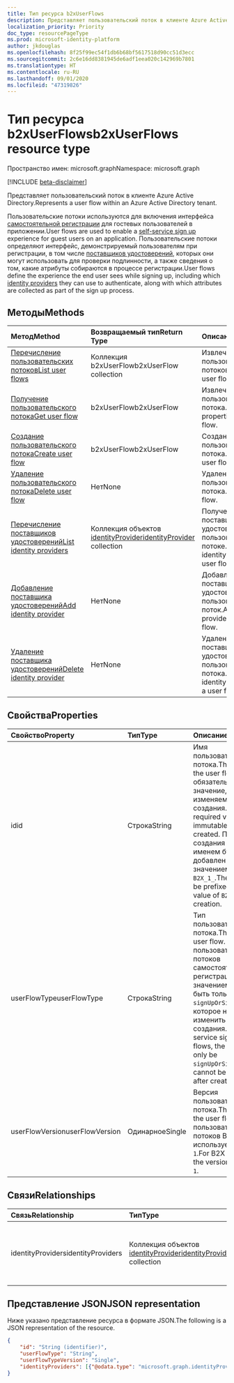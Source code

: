 ```yaml
---
title: Тип ресурса b2xUserFlows
description: Представляет пользовательский поток в клиенте Azure Active Directory.
localization_priority: Priority
doc_type: resourcePageType
ms.prod: microsoft-identity-platform
author: jkdouglas
ms.openlocfilehash: 8f25f99ec54f1db6b68bf5617518d90cc51d3ecc
ms.sourcegitcommit: 2c6e16dd8381945de6adf1eea020c142969b7801
ms.translationtype: HT
ms.contentlocale: ru-RU
ms.lasthandoff: 09/01/2020
ms.locfileid: "47319826"
---
```

# <a name="b2xuserflows-resource-type"></a><span data-ttu-id="a8e63-103">Тип ресурса b2xUserFlows</span><span class="sxs-lookup"><span data-stu-id="a8e63-103">b2xUserFlows resource type</span></span>

<span data-ttu-id="a8e63-104">Пространство имен: microsoft.graph</span><span class="sxs-lookup"><span data-stu-id="a8e63-104">Namespace: microsoft.graph</span></span>

[!INCLUDE [beta-disclaimer](../../includes/beta-disclaimer.md)]

<span data-ttu-id="a8e63-105">Представляет пользовательский поток в клиенте Azure Active Directory.</span><span class="sxs-lookup"><span data-stu-id="a8e63-105">Represents a user flow within an Azure Active Directory tenant.</span></span>

<span data-ttu-id="a8e63-106">Пользовательские потоки используются для включения интерфейса [самостоятельной регистрации](https://docs.microsoft.com/azure/active-directory/external-identities/self-service-sign-up-overview) для гостевых пользователей в приложении.</span><span class="sxs-lookup"><span data-stu-id="a8e63-106">User flows are used to enable a [self-service sign up](https://docs.microsoft.com/azure/active-directory/external-identities/self-service-sign-up-overview) experience for guest users on an application.</span></span> <span data-ttu-id="a8e63-107">Пользовательские потоки определяют интерфейс, демонстрируемый пользователям при регистрации, в том числе [поставщиков удостоверений](https://docs.microsoft.com/azure/active-directory/external-identities/identity-providers), которых они могут использовать для проверки подлинности, а также сведения о том, какие атрибуты собираются в процессе регистрации.</span><span class="sxs-lookup"><span data-stu-id="a8e63-107">User flows define the experience the end user sees while signing up, including which [identity providers](https://docs.microsoft.com/azure/active-directory/external-identities/identity-providers) they can use to authenticate, along with which attributes are collected as part of the sign up process.</span></span>

## <a name="methods"></a><span data-ttu-id="a8e63-108">Методы</span><span class="sxs-lookup"><span data-stu-id="a8e63-108">Methods</span></span>

| <span data-ttu-id="a8e63-109">Метод</span><span class="sxs-lookup"><span data-stu-id="a8e63-109">Method</span></span>       | <span data-ttu-id="a8e63-110">Возвращаемый тип</span><span class="sxs-lookup"><span data-stu-id="a8e63-110">Return Type</span></span>  |<span data-ttu-id="a8e63-111">Описание</span><span class="sxs-lookup"><span data-stu-id="a8e63-111">Description</span></span>|
|:---------------|:--------|:----------|
|[<span data-ttu-id="a8e63-112">Перечисление пользовательских потоков</span><span class="sxs-lookup"><span data-stu-id="a8e63-112">List user flows</span></span>](../api/b2xuserflows-list.md)|<span data-ttu-id="a8e63-113">Коллекция b2xUserFlow</span><span class="sxs-lookup"><span data-stu-id="a8e63-113">b2xUserFlow collection</span></span>|<span data-ttu-id="a8e63-114">Извлечение всех пользовательских потоков.</span><span class="sxs-lookup"><span data-stu-id="a8e63-114">Retrieve all user flows.</span></span>|
|[<span data-ttu-id="a8e63-115">Получение пользовательского потока</span><span class="sxs-lookup"><span data-stu-id="a8e63-115">Get user flow</span></span>](../api/b2xuserflows-get.md)|<span data-ttu-id="a8e63-116">b2xUserFlow</span><span class="sxs-lookup"><span data-stu-id="a8e63-116">b2xUserFlow</span></span>|<span data-ttu-id="a8e63-117">Извлечение свойств пользовательского потока.</span><span class="sxs-lookup"><span data-stu-id="a8e63-117">Retrieve properties of a user flow.</span></span>|
|[<span data-ttu-id="a8e63-118">Создание пользовательского потока</span><span class="sxs-lookup"><span data-stu-id="a8e63-118">Create user flow</span></span>](../api/b2xuserflow-post-b2xuserflows.md)|<span data-ttu-id="a8e63-119">b2xUserFlow</span><span class="sxs-lookup"><span data-stu-id="a8e63-119">b2xUserFlow</span></span>|<span data-ttu-id="a8e63-120">Создание пользовательского потока.</span><span class="sxs-lookup"><span data-stu-id="a8e63-120">Create a new user flow.</span></span>|
|[<span data-ttu-id="a8e63-121">Удаление пользовательского потока</span><span class="sxs-lookup"><span data-stu-id="a8e63-121">Delete user flow</span></span>](../api/b2xuserflows-delete.md)|<span data-ttu-id="a8e63-122">Нет</span><span class="sxs-lookup"><span data-stu-id="a8e63-122">None</span></span>|<span data-ttu-id="a8e63-123">Удаление пользовательского потока.</span><span class="sxs-lookup"><span data-stu-id="a8e63-123">Delete a user flow.</span></span>|
|[<span data-ttu-id="a8e63-124">Перечисление поставщиков удостоверений</span><span class="sxs-lookup"><span data-stu-id="a8e63-124">List identity providers</span></span>](../api/b2xuserflows-list-identityproviders.md)|<span data-ttu-id="a8e63-125">Коллекция объектов [identityProvider](../resources/identityProvider.md)</span><span class="sxs-lookup"><span data-stu-id="a8e63-125">[identityProvider](../resources/identityProvider.md) collection</span></span>|<span data-ttu-id="a8e63-126">Получение всех поставщиков удостоверений в пользовательском потоке.</span><span class="sxs-lookup"><span data-stu-id="a8e63-126">Retrieve all identity providers in a user flow.</span></span>|
|[<span data-ttu-id="a8e63-127">Добавление поставщика удостоверений</span><span class="sxs-lookup"><span data-stu-id="a8e63-127">Add identity provider</span></span>](../api/b2xuserflows-update-identityprovider.md)|<span data-ttu-id="a8e63-128">Нет</span><span class="sxs-lookup"><span data-stu-id="a8e63-128">None</span></span>|<span data-ttu-id="a8e63-129">Добавление поставщика удостоверений в пользовательский поток.</span><span class="sxs-lookup"><span data-stu-id="a8e63-129">Add an identity provider to a user flow.</span></span>|
|[<span data-ttu-id="a8e63-130">Удаление поставщика удостоверений</span><span class="sxs-lookup"><span data-stu-id="a8e63-130">Delete identity provider</span></span>](../api/b2xuserflows-delete-identityprovider.md)|<span data-ttu-id="a8e63-131">Нет</span><span class="sxs-lookup"><span data-stu-id="a8e63-131">None</span></span>|<span data-ttu-id="a8e63-132">Удаление поставщика удостоверений из пользовательского потока.</span><span class="sxs-lookup"><span data-stu-id="a8e63-132">Delete an identity provider from a user flow.</span></span>|

## <a name="properties"></a><span data-ttu-id="a8e63-133">Свойства</span><span class="sxs-lookup"><span data-stu-id="a8e63-133">Properties</span></span>

|<span data-ttu-id="a8e63-134">Свойство</span><span class="sxs-lookup"><span data-stu-id="a8e63-134">Property</span></span>|<span data-ttu-id="a8e63-135">Тип</span><span class="sxs-lookup"><span data-stu-id="a8e63-135">Type</span></span>|<span data-ttu-id="a8e63-136">Описание</span><span class="sxs-lookup"><span data-stu-id="a8e63-136">Description</span></span>|
|:---------------|:--------|:----------|
|<span data-ttu-id="a8e63-137">id</span><span class="sxs-lookup"><span data-stu-id="a8e63-137">id</span></span>|<span data-ttu-id="a8e63-138">Строка</span><span class="sxs-lookup"><span data-stu-id="a8e63-138">String</span></span>|<span data-ttu-id="a8e63-139">Имя пользовательского потока.</span><span class="sxs-lookup"><span data-stu-id="a8e63-139">The name of the user flow.</span></span> <span data-ttu-id="a8e63-140">Это обязательное значение, не изменяемое после создания.</span><span class="sxs-lookup"><span data-stu-id="a8e63-140">This is a required value and is immutable after it's created.</span></span> <span data-ttu-id="a8e63-141">После создания перед именем будет добавлен префикс со значением `B2X_1_`.</span><span class="sxs-lookup"><span data-stu-id="a8e63-141">The name will be prefixed with the value of `B2X_1_` after creation.</span></span>|
|<span data-ttu-id="a8e63-142">userFlowType</span><span class="sxs-lookup"><span data-stu-id="a8e63-142">userFlowType</span></span>|<span data-ttu-id="a8e63-143">Строка</span><span class="sxs-lookup"><span data-stu-id="a8e63-143">String</span></span>|<span data-ttu-id="a8e63-144">Тип пользовательского потока.</span><span class="sxs-lookup"><span data-stu-id="a8e63-144">The type of user flow.</span></span> <span data-ttu-id="a8e63-145">Для пользовательских потоков самостоятельной регистрации значением может быть только `signUpOrSignIn`, которое нельзя изменить после создания.</span><span class="sxs-lookup"><span data-stu-id="a8e63-145">For self-service sign up user flows, the value can only be `signUpOrSignIn` and cannot be modified after creation.</span></span>|
|<span data-ttu-id="a8e63-146">userFlowVersion</span><span class="sxs-lookup"><span data-stu-id="a8e63-146">userFlowVersion</span></span>|<span data-ttu-id="a8e63-147">Одинарное</span><span class="sxs-lookup"><span data-stu-id="a8e63-147">Single</span></span>|<span data-ttu-id="a8e63-148">Версия пользовательского потока.</span><span class="sxs-lookup"><span data-stu-id="a8e63-148">The version of the user flow.</span></span> <span data-ttu-id="a8e63-149">Для пользовательских потоков B2X всегда используется версия `1`.</span><span class="sxs-lookup"><span data-stu-id="a8e63-149">For B2X user flows, the version is always `1`.</span></span>|

## <a name="relationships"></a><span data-ttu-id="a8e63-150">Связи</span><span class="sxs-lookup"><span data-stu-id="a8e63-150">Relationships</span></span>

| <span data-ttu-id="a8e63-151">Связь</span><span class="sxs-lookup"><span data-stu-id="a8e63-151">Relationship</span></span>       | <span data-ttu-id="a8e63-152">Тип</span><span class="sxs-lookup"><span data-stu-id="a8e63-152">Type</span></span>  |<span data-ttu-id="a8e63-153">Описание</span><span class="sxs-lookup"><span data-stu-id="a8e63-153">Description</span></span>|
|:---------------|:--------|:----------|
|<span data-ttu-id="a8e63-154">identityProviders</span><span class="sxs-lookup"><span data-stu-id="a8e63-154">identityProviders</span></span>|<span data-ttu-id="a8e63-155">Коллекция объектов [identityProvider](../resources/identityprovider.md)</span><span class="sxs-lookup"><span data-stu-id="a8e63-155">[identityProvider](../resources/identityprovider.md) collection</span></span>|<span data-ttu-id="a8e63-156">Поставщики удостоверений, включенные в пользовательский поток.</span><span class="sxs-lookup"><span data-stu-id="a8e63-156">The identity providers included in the user flow.</span></span>|

## <a name="json-representation"></a><span data-ttu-id="a8e63-157">Представление JSON</span><span class="sxs-lookup"><span data-stu-id="a8e63-157">JSON representation</span></span>

<span data-ttu-id="a8e63-158">Ниже указано представление ресурса в формате JSON.</span><span class="sxs-lookup"><span data-stu-id="a8e63-158">The following is a JSON representation of the resource.</span></span>

<!-- {
  "blockType": "resource",
  "@odata.type": "microsoft.graph.b2xIdentityUserFlow",
  "optionalProperties": [],
  "keyProperty": "id"
} -->

```json
{
    "id": "String (identifier)",
    "userFlowType": "String",
    "userFlowTypeVersion": "Single",
    "identityProviders": [{"@odata.type": "microsoft.graph.identityProvider"}]
}
```
